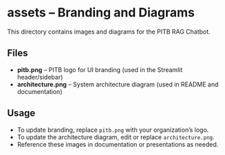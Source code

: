 # assets – Branding and Diagrams

This directory contains images and diagrams for the PITB RAG Chatbot.

## Files

- **pitb.png** – PITB logo for UI branding (used in the Streamlit header/sidebar)
- **architecture.png** – System architecture diagram (used in README and documentation)

## Usage

- To update branding, replace `pitb.png` with your organization’s logo.
- To update the architecture diagram, edit or replace `architecture.png`.
- Reference these images in documentation or presentations as needed. 